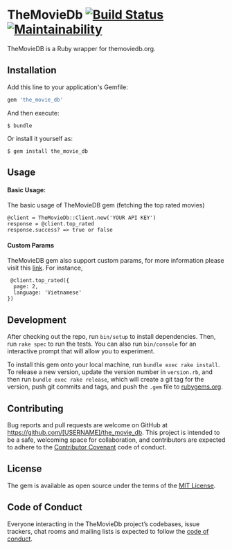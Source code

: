 # TheMovieDb [![Build Status](https://travis-ci.org/AlecksJohannes/TheMovieDB.svg?branch=master)](https://travis-ci.org/AlecksJohannes/TheMovieDB)  [![Maintainability](https://api.codeclimate.com/v1/badges/fcdc7d342f864dc59b93/maintainability)](https://codeclimate.com/github/AlecksJohannes/TheMovieDB/maintainability)



TheMovieDB is a Ruby wrapper for themoviedb.org.

## Installation

Add this line to your application's Gemfile:

```ruby
gem 'the_movie_db'
```

And then execute:

    $ bundle

Or install it yourself as:

    $ gem install the_movie_db

## Usage
  #### Basic Usage:
  The basic usage of TheMovieDB gem (fetching the top rated movies)
  ```
  @client = TheMovieDb::Client.new('YOUR API KEY')
  response = @client.top_rated
  response.success? => true or false
  ```
  
  #### Custom Params
  TheMovieDB gem also support custom params, for more information please visit this [link](https://developers.themoviedb.org/3/movies). For instance,
  ```
  @client.top_rated({
    page: 2,
    language: 'Vietnamese'
  })
  ```

## Development

After checking out the repo, run `bin/setup` to install dependencies. Then, run `rake spec` to run the tests. You can also run `bin/console` for an interactive prompt that will allow you to experiment.

To install this gem onto your local machine, run `bundle exec rake install`. To release a new version, update the version number in `version.rb`, and then run `bundle exec rake release`, which will create a git tag for the version, push git commits and tags, and push the `.gem` file to [rubygems.org](https://rubygems.org).

## Contributing

Bug reports and pull requests are welcome on GitHub at https://github.com/[USERNAME]/the_movie_db. This project is intended to be a safe, welcoming space for collaboration, and contributors are expected to adhere to the [Contributor Covenant](http://contributor-covenant.org) code of conduct.

## License

The gem is available as open source under the terms of the [MIT License](https://opensource.org/licenses/MIT).

## Code of Conduct

Everyone interacting in the TheMovieDb project’s codebases, issue trackers, chat rooms and mailing lists is expected to follow the [code of conduct](https://github.com/[USERNAME]/the_movie_db/blob/master/CODE_OF_CONDUCT.md).
